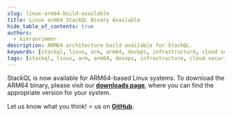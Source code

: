 ```yaml
---
slug: linux-arm64-build-available
title: Linux arm64 StackQL Binary Available
hide_table_of_contents: true
authors:	
  - kieranrimmer
description: ARM64 architecture build available for StackQL.
keywords: [stackql, linux, arm, arm64, devops, infrastructure, cloud security, CI/CD, iac, infrastructure-as-code]
tags: [stackql, linux, arm, arm64, devops, infrastructure, cloud security, CI/CD, iac, infrastructure-as-code]
---
```


StackQL is now available for ARM64-based Linux systems.  To download the ARM64 binary, please visit our [__downloads page__](/downloads), where you can find the appropriate version for your system.  

Let us know what you think! ⭐ us on [__GitHub__](https://github.com/stackql/stackql).
